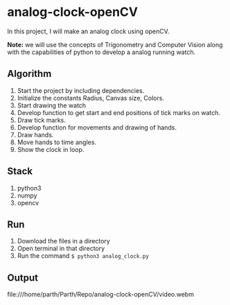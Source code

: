 # analog-clock-openCV
In this project, I will  make an analog clock using openCV. 

**Note:** we will use the concepts of Trigonometry and Computer Vision along with the capabilities of python to develop a analog running watch.

## Algorithm
1. Start the project by including dependencies.
2. Initialize the constants Radius, Canvas size, Colors.
3. Start drawing the watch
4. Develop function to get start and end positions of tick marks on watch.
5. Draw tick marks.
6. Develop function for movements and drawing of hands.
7. Draw hands.
8. Move hands to time angles.
9. Show the clock in loop.

## Stack
1. python3 
2. numpy 
3. opencv 

## Run
1. Download the files in a directory 
2. Open terminal in that directory 
3. Run the command `$ python3 analog_clock.py`

## Output

 file:///home/parth/Parth/Repo/analog-clock-openCV/video.webm
